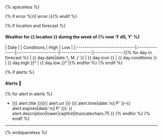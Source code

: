 {% spaceless %}

{% if error %}{{ error }}{% endif %}

{% if location and forecast %}
#### Weather for {{ location }} during the week of {% now 'F dS, Y' %}
| Date                          |                | Conditions           | High            | Low            |
|:------------------------------|:---------------|:---------------------|----------------:|---------------:|{% for day in forecast %}
| {{ day.date|date:'l, M. j' }} | {{ day.icon }} | {{ day.conditions }} | {{ day.high }}° | {{ day.low }}° |{% endfor %}
{% endif %}

{% if alerts %}
#### Alerts :rotating_light:
{% for alert in alerts %}
- [{{ alert.title }}]({{ alert.uri }}) ({{ alert.time|date:'n/j P' }}–{{ alert.expires|date:'n/j P' }}): {{ alert.description|lower|capfirst|truncatechars:75 }}
{% endfor %}
{% endif %}

---

{% endspaceless %}